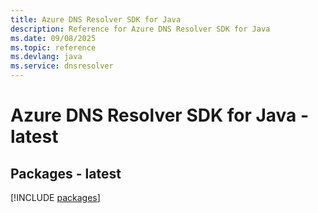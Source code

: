 ```yaml
---
title: Azure DNS Resolver SDK for Java
description: Reference for Azure DNS Resolver SDK for Java
ms.date: 09/08/2025
ms.topic: reference
ms.devlang: java
ms.service: dnsresolver
---
```

# Azure DNS Resolver SDK for Java - latest
## Packages - latest
[!INCLUDE [packages](dns-resolver-index.md)]